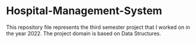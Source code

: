 # Hospital-Management-System
This repository file represents the third semester project that I worked on in the year 2022. The project domain is based on Data Structures.
